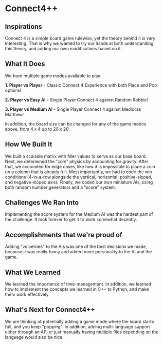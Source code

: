 # Connect4++

## Inspirations
Connect 4 is a simple board game rulewise, yet the theory behind it is very interesting. That is why we wanted to try our hands at both understanding this theory, and adding our own modifications based on it. 

## What It Does
We have multiple game modes available to play:

**1. Player vs Player** - Classic Connect 4 Experience with both Place and Pop options!

**2. Player vs Easy AI** - Single Player Connect 4 against Random Robbie!

**3. Player vs Medium AI** - Single Player Connect 4 against Mediocre Matthew!

In addition, the board size can be changed for any of the game modes above, from 4 x 4 up to 20 x 20

## How We Built It
We built a scalable matrix with filler values to serve as our base board. Next, we determined the "coin" physics by accounting for gravity. After that, we accounted for edge cases, like how it is impossible to place a coin on a column that is already full. Most importantly, we had to code the win conditions (4-in-a-row alongside the vertical, horizontal, positive-sloped, and negative-sloped axis). Finally, we coded our own miniature AIs, using both random number generators and a "score" system.  

## Challenges We Ran Into
Implementing the score system for the Medium AI was the hardest part of the challenge. It took forever to get it to work somewhat decently. 

## Accomplishments that we're proud of
Adding "voicelines" to the AIs was one of the best decisions we made, because it was really funny and added more personality to the AI and the game. 

## What We Learned
We learned the importance of time-management. In addition, we learned how to implement the concepts we learned in C++ to Python, and make them work effectively.

## What's Next for Connect4++
We are thinking of potentially adding a game mode where the board starts full, and you keep "popping". In addition, adding multi-language support either through an API or just manually having multiple files depending on the language would also be nice. 
